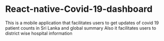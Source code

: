 # React-native-Covid-19-dashboard
This is a mobile application that facilitates users to get updates of covid 19 patient counts in Sri Lanka and global summary
Also it facilitates users to district wise hospital information
